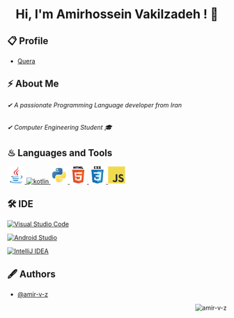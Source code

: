 <h1 align="center">Hi, I'm Amirhossein Vakilzadeh ! 👋</h1>

## 📋 Profile
- <a href="https://quera.org/profile/amir_v_z">Quera</a>

## ⚡ About Me
<h6 align="left">✔ A passionate Programming Language developer from Iran</h6>
<h6 align="left">✔ Computer Engineering Student 🎓</h6>

## ♨ Languages and Tools
<p align="left"> <a href="https://www.java.com" target="_blank" rel="noreferrer"> <img src="https://raw.githubusercontent.com/devicons/devicon/master/icons/java/java-original.svg" alt="java" width="40" height="40"/> </a> <a href="https://kotlinlang.org" target="_blank" rel="noreferrer"> <img src="https://www.vectorlogo.zone/logos/kotlinlang/kotlinlang-icon.svg" alt="kotlin" width="40" height="40"/> </a> <a href="https://www.python.org" target="_blank" rel="noreferrer"> <img src="https://raw.githubusercontent.com/devicons/devicon/master/icons/python/python-original.svg" alt="python" width="40" height="40"/> </a> <a href="https://www.w3.org/html/" target="_blank" rel="noreferrer"> <img src="https://raw.githubusercontent.com/devicons/devicon/master/icons/html5/html5-original-wordmark.svg" alt="html5" width="40" height="40"/> </a> <a href="https://www.w3schools.com/css/" target="_blank" rel="noreferrer"> <img src="https://raw.githubusercontent.com/devicons/devicon/master/icons/css3/css3-original-wordmark.svg" alt="css3" width="40" height="40"/> </a> <a href="https://developer.mozilla.org/en-US/docs/Web/JavaScript" target="_blank" rel="noreferrer"> <img src="https://raw.githubusercontent.com/devicons/devicon/master/icons/javascript/javascript-original.svg" alt="javascript" width="40" height="40"/> </a> </p>

## 🛠 IDE

<div float="right">
  
  <a href="https://code.visualstudio.com/"><img alt="Visual Studio Code" src="https://img.shields.io/badge/VisualStudioCode-0078d7.svg?style=for-the-badge&logo=visual-studio-code&logoColor=white"/></a>
    
  <a href="https://developer.android.com/studio"><img alt="Android Studio" src="https://img.shields.io/badge/AndroidStudio-00a8ff.svg?style=for-the-badge&logo=android-studio&color=green&logoColor=white"/></a>

  <a href="https://www.jetbrains.com/idea/"><img alt="IntelliJ IDEA" src="https://img.shields.io/badge/IntelliJIDEA-000000.svg?style=for-the-badge&logo=intellij-idea&logoColor=white"/></a>
  
</div>

## 🖋 Authors
- <a href="https://www.github.com/amir-v-z">@amir-v-z</a>

<p><img align="right" src="https://github-readme-stats.vercel.app/api/top-langs?username=amir-v-z&show_icons=true&theme=highcontrast&hide_border=true&locale=en&layout=compact" alt="amir-v-z" /></p>

